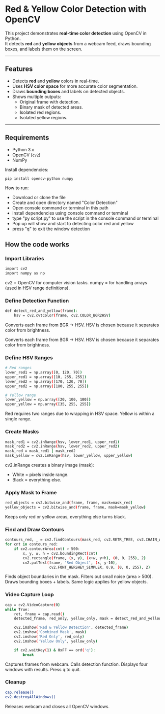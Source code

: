 # Red & Yellow Color Detection with OpenCV

This project demonstrates **real-time color detection** using OpenCV in Python.  
It detects **red** and **yellow objects** from a webcam feed, draws bounding boxes, and labels them on the screen.

---

## Features
- Detects **red** and **yellow** colors in real-time.  
- Uses **HSV color space** for more accurate color segmentation.  
- Draws **bounding boxes** and labels on detected objects.  
- Shows multiple outputs:
  - Original frame with detection.
  - Binary mask of detected areas.
  - Isolated red regions.
  - Isolated yellow regions.

---

##  Requirements
- Python 3.x  
- OpenCV (`cv2`)  
- NumPy  

Install dependencies:
```bash
pip install opencv-python numpy
```
How to run:
- Download or clone the file
- Create and open directory named "Color Detection"
- Open console command or terminal in this path
- install dependencies using console command or terminal
- type "py script.py" to use the script in the console command or terminal
- Pop up will show and start to detecting color red and yellow
- press "q" to exit the window detection

## How the code works
### Import Libraries
```bash
import cv2
import numpy as np
```
cv2 = OpenCV for computer vision tasks.
numpy = for handling arrays (used in HSV range definitions).
### Define Detection Function
```bash
def detect_red_and_yellow(frame):
    hsv = cv2.cvtColor(frame, cv2.COLOR_BGR2HSV)
```
Converts each frame from BGR → HSV.
HSV is chosen because it separates color from brightness.


Converts each frame from BGR → HSV.
HSV is chosen because it separates color from brightness.
### Define HSV Ranges
```bash
# Red ranges
lower_red1 = np.array([0, 120, 70])
upper_red1 = np.array([10, 255, 255])
lower_red2 = np.array([170, 120, 70])
upper_red2 = np.array([180, 255, 255])

# Yellow range
lower_yellow = np.array([20, 100, 100])
upper_yellow = np.array([35, 255, 255])
```
Red requires two ranges due to wrapping in HSV space.
Yellow is within a single range.
### Create Masks
```bash
mask_red1 = cv2.inRange(hsv, lower_red1, upper_red1)
mask_red2 = cv2.inRange(hsv, lower_red2, upper_red2)
mask_red = mask_red1 | mask_red2
mask_yellow = cv2.inRange(hsv, lower_yellow, upper_yellow)
```
cv2.inRange creates a binary image (mask):
- White = pixels inside range.
- Black = everything else.
### Apply Mask to Frame
```bash
red_objects = cv2.bitwise_and(frame, frame, mask=mask_red)
yellow_objects = cv2.bitwise_and(frame, frame, mask=mask_yellow)
```
Keeps only red or yellow areas, everything else turns black.
### Find and Draw Contours
```bash
contours_red, _ = cv2.findContours(mask_red, cv2.RETR_TREE, cv2.CHAIN_APPROX_SIMPLE)
for cnt in contours_red:
    if cv2.contourArea(cnt) > 500:
        x, y, w, h = cv2.boundingRect(cnt)
        cv2.rectangle(frame, (x, y), (x+w, y+h), (0, 0, 255), 2)
        cv2.putText(frame, 'Red Object', (x, y-10),
                    cv2.FONT_HERSHEY_SIMPLEX, 0.9, (0, 0, 255), 2)
```
Finds object boundaries in the mask.
Filters out small noise (area > 500).
Draws bounding boxes + labels.
Same logic applies for yellow objects.
### Video Capture Loop
```bash
cap = cv2.VideoCapture(0)
while True:
    ret, frame = cap.read()
    detected_frame, red_only, yellow_only, mask = detect_red_and_yellow(frame)

    cv2.imshow('Red & Yellow Detection', detected_frame)
    cv2.imshow('Combined Mask', mask)
    cv2.imshow('Red Only', red_only)
    cv2.imshow('Yellow Only', yellow_only)

    if cv2.waitKey(1) & 0xFF == ord('q'):
        break
```
Captures frames from webcam.
Calls detection function.
Displays four windows with results.
Press q to quit.
### Cleanup
```bash
cap.release()
cv2.destroyAllWindows()
```
Releases webcam and closes all OpenCV windows.

